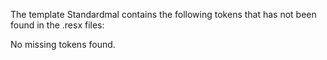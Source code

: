 The template Standardmal contains the following tokens that has not been found in the .resx files:

No missing tokens found.